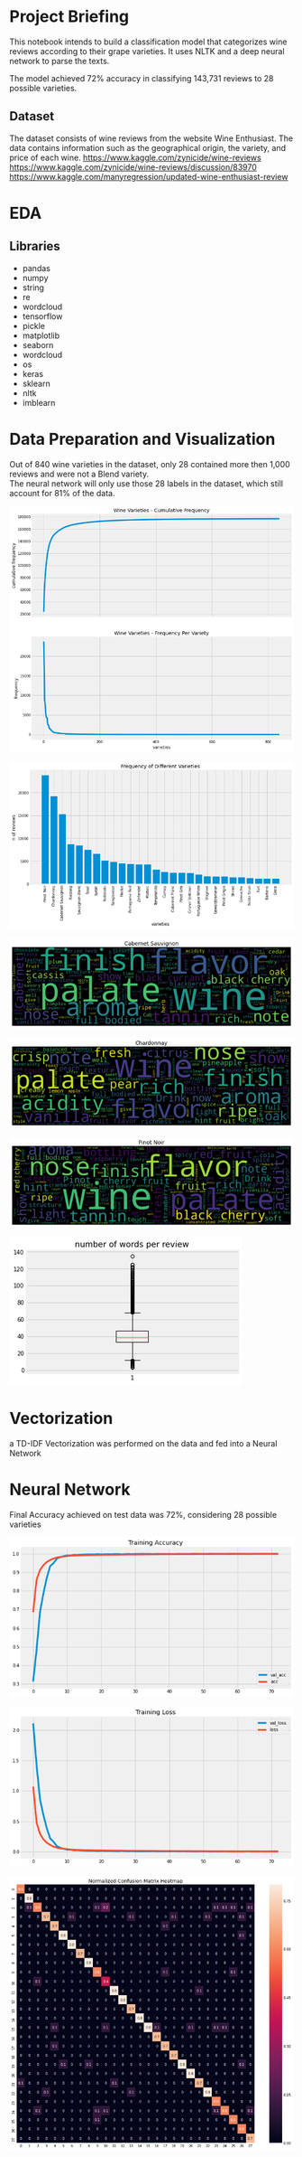 # Project Briefing

This notebook intends to build a classification model that categorizes wine reviews according to their grape varieties.
It uses NLTK and a deep neural network to parse the texts. 

The model achieved 72% accuracy in classifying 143,731 reviews to 28 possible varieties.

## Dataset

The dataset consists of wine reviews from the website Wine Enthusiast. The data contains information such as the geographical origin, the variety, and price of each wine. https://www.kaggle.com/zynicide/wine-reviews https://www.kaggle.com/zynicide/wine-reviews/discussion/83970 https://www.kaggle.com/manyregression/updated-wine-enthusiast-review

# EDA

## Libraries

- pandas
- numpy
- string
- re
- wordcloud
- tensorflow
- pickle
- matplotlib
- seaborn
- wordcloud
- os
- keras
- sklearn
- nltk
- imblearn

# Data Preparation and Visualization

Out of 840 wine varieties in the dataset, only 28 contained more then 1,000 reviews and were not a Blend variety.  
The neural network will only use those 28 labels in the dataset, which still account for 81% of the data.


![alt text](https://github.com/fecezar/mod-4-project/blob/master/abs_freq.png)

![alt text](https://github.com/fecezar/mod-4-project/blob/master/class_imb.png)

![alt text](https://github.com/fecezar/mod-4-project/blob/master/cabernt_wordcloud.png)

![alt text](https://github.com/fecezar/mod-4-project/blob/master/chard_wordcloud.png)

![alt text](https://github.com/fecezar/mod-4-project/blob/master/pinot_wordcloud.png)

![n_words](https://github.com/fecezar/mod-4-project/blob/master/n_words_per_review.png)

# Vectorization

a TD-IDF Vectorization was performed on the data and fed into a Neural Network

# Neural Network

Final Accuracy achieved on test data was 72%, considering 28 possible varieties

![alt text](https://github.com/fecezar/mod-4-project/blob/master/train_acc.png)

![alt text](https://github.com/fecezar/mod-4-project/blob/master/train_loss.png)

![alt text](https://github.com/fecezar/mod-4-project/blob/master/conf_matrix.png)

